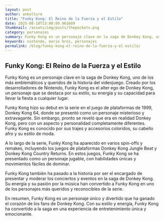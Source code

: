 ```yaml
--- 
layout: post 
author: ankolture 
title: "Funky Kong: El Reino de la Fuerza y el Estilo"
date: 2025-08-18T13:00:09.961689 
thumbnail: /assets/img/posts/thepockets.png
category: personajes 
summary: Funky Kong es un personaje clave en la saga de Donkey Kong, uno de los más emblemáticos y queridos de la historia del videojuego. Creado por los desar...
keywords: nintendo, mario bros, personajes 
permalink: /blog/funky-kong-el-reino-de-la-fuerza-y-el-estilo/ 
--- 
```


## Funky Kong: El Reino de la Fuerza y el Estilo

Funky Kong es un personaje clave en la saga de Donkey Kong, uno de los más emblemáticos y queridos de la historia del videojuego. Creado por los desarrolladores de Nintendo, Funky Kong es el alter ego de Donkey Kong, un personaje que se destaca por su estilo, su energía y su capacidad para llevar la fiesta a cualquier lugar.

Funky Kong hizo su debut en la serie en el juego de plataformas de 1999, Donkey Kong 64, donde se presentó como un personaje misterioso y extravagante. Sin embargo, pronto se reveló que era en realidad Donkey Kong, pero con un aspecto y personalidad completamente diferentes. Funky Kong es conocido por sus trajes y accesorios coloridos, su cabello afro y su estilo de moda.

A lo largo de la serie, Funky Kong ha aparecido en varios spin-offs y remakes, incluyendo los juegos de plataformas Donkey Kong Jungle Beat y Donkey Kong Country Returns. En estos juegos, Funky Kong se ha presentado como un personaje jugable, con habilidades únicas y movimientos fáciles de dominar.

Funky Kong también ha pasado a la historia por ser el encargado de presentar y moderar los conciertos y eventos en la saga de Donkey Kong. Su energía y su pasión por la música han convertido a Funky Kong en uno de los personajes más queridos y reconocibles de la serie.

En resumen, Funky Kong es un personaje único y divertido que ha ganado el corazón de los fans de Donkey Kong. Con su estilo y energía, Funky Kong ha convertido a la saga en una experiencia de entretenimiento única y emocionante.

